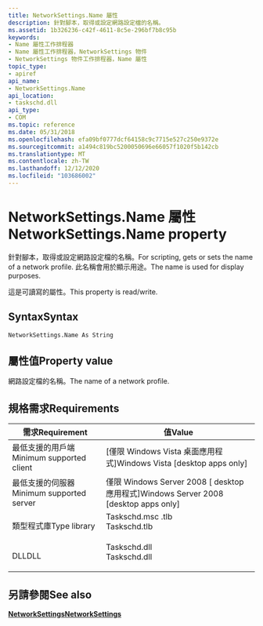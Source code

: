 ```yaml
---
title: NetworkSettings.Name 屬性
description: 針對腳本，取得或設定網路設定檔的名稱。
ms.assetid: 1b326236-c42f-4611-8c5e-296bf7b8c95b
keywords:
- Name 屬性工作排程器
- Name 屬性工作排程器，NetworkSettings 物件
- NetworkSettings 物件工作排程器，Name 屬性
topic_type:
- apiref
api_name:
- NetworkSettings.Name
api_location:
- taskschd.dll
api_type:
- COM
ms.topic: reference
ms.date: 05/31/2018
ms.openlocfilehash: efa09bf0777dcf64158c9c7715e527c250e9372e
ms.sourcegitcommit: a1494c819bc5200050696e66057f1020f5b142cb
ms.translationtype: MT
ms.contentlocale: zh-TW
ms.lasthandoff: 12/12/2020
ms.locfileid: "103686002"
---
```

# <a name="networksettingsname-property"></a><span data-ttu-id="44507-106">NetworkSettings.Name 屬性</span><span class="sxs-lookup"><span data-stu-id="44507-106">NetworkSettings.Name property</span></span>

<span data-ttu-id="44507-107">針對腳本，取得或設定網路設定檔的名稱。</span><span class="sxs-lookup"><span data-stu-id="44507-107">For scripting, gets or sets the name of a network profile.</span></span> <span data-ttu-id="44507-108">此名稱會用於顯示用途。</span><span class="sxs-lookup"><span data-stu-id="44507-108">The name is used for display purposes.</span></span>

<span data-ttu-id="44507-109">這是可讀寫的屬性。</span><span class="sxs-lookup"><span data-stu-id="44507-109">This property is read/write.</span></span>

## <a name="syntax"></a><span data-ttu-id="44507-110">Syntax</span><span class="sxs-lookup"><span data-stu-id="44507-110">Syntax</span></span>


```VB
NetworkSettings.Name As String
```



## <a name="property-value"></a><span data-ttu-id="44507-111">屬性值</span><span class="sxs-lookup"><span data-stu-id="44507-111">Property value</span></span>

<span data-ttu-id="44507-112">網路設定檔的名稱。</span><span class="sxs-lookup"><span data-stu-id="44507-112">The name of a network profile.</span></span>

## <a name="requirements"></a><span data-ttu-id="44507-113">規格需求</span><span class="sxs-lookup"><span data-stu-id="44507-113">Requirements</span></span>



| <span data-ttu-id="44507-114">需求</span><span class="sxs-lookup"><span data-stu-id="44507-114">Requirement</span></span> | <span data-ttu-id="44507-115">值</span><span class="sxs-lookup"><span data-stu-id="44507-115">Value</span></span> |
|-------------------------------------|-----------------------------------------------------------------------------------------|
| <span data-ttu-id="44507-116">最低支援的用戶端</span><span class="sxs-lookup"><span data-stu-id="44507-116">Minimum supported client</span></span><br/> | <span data-ttu-id="44507-117">\[僅限 Windows Vista 桌面應用程式\]</span><span class="sxs-lookup"><span data-stu-id="44507-117">Windows Vista \[desktop apps only\]</span></span><br/>                                          |
| <span data-ttu-id="44507-118">最低支援的伺服器</span><span class="sxs-lookup"><span data-stu-id="44507-118">Minimum supported server</span></span><br/> | <span data-ttu-id="44507-119">僅限 Windows Server 2008 \[ desktop 應用程式\]</span><span class="sxs-lookup"><span data-stu-id="44507-119">Windows Server 2008 \[desktop apps only\]</span></span><br/>                                    |
| <span data-ttu-id="44507-120">類型程式庫</span><span class="sxs-lookup"><span data-stu-id="44507-120">Type library</span></span><br/>             | <dl> <span data-ttu-id="44507-121"><dt>Taskschd.msc .tlb</dt></span><span class="sxs-lookup"><span data-stu-id="44507-121"><dt>Taskschd.tlb</dt></span></span> </dl> |
| <span data-ttu-id="44507-122">DLL</span><span class="sxs-lookup"><span data-stu-id="44507-122">DLL</span></span><br/>                      | <dl> <span data-ttu-id="44507-123"><dt>Taskschd.dll</dt></span><span class="sxs-lookup"><span data-stu-id="44507-123"><dt>Taskschd.dll</dt></span></span> </dl> |



## <a name="see-also"></a><span data-ttu-id="44507-124">另請參閱</span><span class="sxs-lookup"><span data-stu-id="44507-124">See also</span></span>

<dl> <dt>

[<span data-ttu-id="44507-125">**NetworkSettings**</span><span class="sxs-lookup"><span data-stu-id="44507-125">**NetworkSettings**</span></span>](networksettings.md)
</dt> </dl>

 

 





